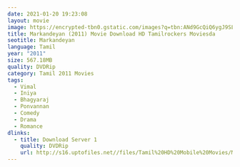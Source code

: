 ```yaml
---
date: 2021-01-20 19:23:08
layout: movie
image: https://encrypted-tbn0.gstatic.com/images?q=tbn:ANd9GcQiQ6ygJ9SLH3hE9O7TraQ2AWYU7rsW0z_R8A&usqp=CAU
title: Markandeyan (2011) Movie Download HD Tamilrockers Moviesda
seotitle: Markandeyan
language: Tamil
year: "2011"
size: 567.18MB
quality: DVDRip
category: Tamil 2011 Movies
tags:
  - Vimal
  - Iniya
  - Bhagyaraj
  - Ponvannan
  - Comedy
  - Drama
  - Romance
dlinks:
  - title: Download Server 1
    quality: DVDRip
    url: http://s16.uptofiles.net//files/Tamil%20HD%20Mobile%20Movies/Markandeyan%20(2011)/Markandeyan%20(DVD)/Markandeyan%20(640x360)/Markandeyan%20201%20HD.mp4
---
```

